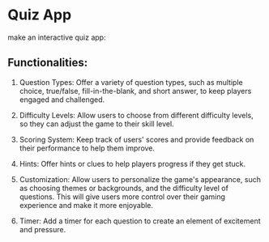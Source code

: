 # Quiz App

make an interactive quiz app:

## Functionalities:

  1.  Question Types: Offer a variety of question types, such as multiple choice, true/false,   fill-in-the-blank, and short answer, to keep players engaged and challenged.

  2.  Difficulty Levels: Allow users to choose from different difficulty levels, so they can adjust the game to their skill level.

  3. Scoring System: Keep track of users' scores and provide feedback on their performance to help them improve.

  4.  Hints: Offer hints or clues to help players progress if they get stuck.

  5.  Customization: Allow users to personalize the game's appearance, such as choosing themes or backgrounds, and the difficulty level of questions. This will give users more control over their gaming experience and make it more enjoyable.

  6.  Timer: Add a timer for each question to create an element of excitement and pressure.